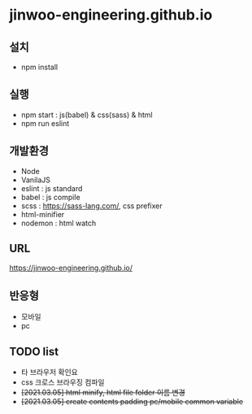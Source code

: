 # jinwoo-engineering.github.io

## 설치
* npm install


## 실행
* npm start : js(babel) & css(sass) & html
* npm run eslint


## 개발환경
* Node
* VanilaJS
* eslint : js standard
* babel : js compile
* scss : https://sass-lang.com/, css prefixer
* html-minifier
* nodemon : html watch


## URL 
https://jinwoo-engineering.github.io/


## 반응형
* 모바일
* pc


## TODO list
* 타 브라우저 확인요
* css 크로스 브라우징 컴파일
* ~~[2021.03.05] html minify, html file folder 이름 변경~~
* ~~[2021.03.05] create contents padding pc/mobile common variable~~


